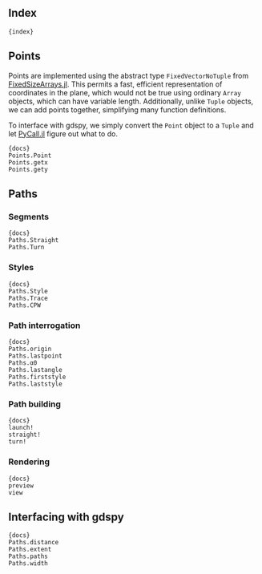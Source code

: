## Index
    {index}

## Points

Points are implemented using the abstract type `FixedVectorNoTuple`
from [FixedSizeArrays.jl](https://github.com/SimonDanisch/FixedSizeArrays.jl).
This permits a fast, efficient representation of
coordinates in the plane, which would not be true using ordinary `Array` objects,
which can have variable length. Additionally, unlike `Tuple` objects, we can
add points together, simplifying many function definitions.

To interface with gdspy, we simply convert the `Point` object to a `Tuple` and
let [PyCall.jl](https://github.com/stevengj/PyCall.jl) figure out what to do.

    {docs}
    Points.Point
    Points.getx
    Points.gety

## Paths

### Segments

    {docs}
    Paths.Straight
    Paths.Turn

### Styles

    {docs}
    Paths.Style
    Paths.Trace
    Paths.CPW

### Path interrogation

    {docs}
    Paths.origin
    Paths.lastpoint
    Paths.α0
    Paths.lastangle
    Paths.firststyle
    Paths.laststyle

### Path building

    {docs}
    launch!
    straight!
    turn!

### Rendering

    {docs}
    preview
    view

## Interfacing with gdspy

    {docs}
    Paths.distance
    Paths.extent
    Paths.paths
    Paths.width
